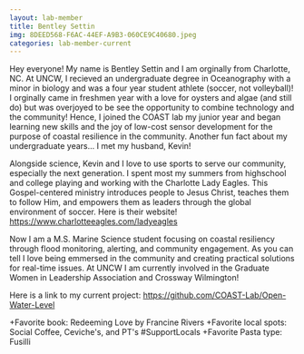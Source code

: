 ```yaml
---
layout: lab-member
title: Bentley Settin
img: 8DEED568-F6AC-44EF-A9B3-060CE9C40680.jpeg
categories: lab-member-current
---
```

Hey everyone! My name is Bentley Settin and I am orginally from Charlotte, NC. At UNCW, I recieved an undergraduate degree in Oceanography with a minor in biology and was a four year student athlete (soccer, not volleyball)! I orginally came in freshmen year with a love for oysters and algae (and still do) but was overjoyed to be see the opportunity to combine technology and the community! Hence, I joined the COAST lab my junior year and began learning new skills and the joy of low-cost sensor development for the purpose of coastal resilience in the community. Another fun fact about my undergraduate years... I met my husband, Kevin!

Alongside science, Kevin and I love to use sports to serve our community, especially the next generation. I spent most my summers from highschool and college playing and working with the Charlotte Lady Eagles. This Gospel-centered ministry introduces people to Jesus Christ, teaches them to follow Him, and empowers them as leaders through the global environment of soccer. Here is their website! https://www.charlotteeagles.com/ladyeagles
 
Now I am a M.S. Marine Science student focusing on coastal resiliency through flood monitoring, alerting, and community engagement. As you can tell I love being emmersed in the community and creating practical solutions for real-time issues. At UNCW I am currently involved in the Graduate Women in Leadership Association and Crossway Wilmington!
 
 Here is a link to my current project: https://github.com/COAST-Lab/Open-Water-Level
 
+Favorite book: Redeeming Love by Francine Rivers 
+Favorite local spots: Social Coffee, Ceviche's, and PT's #SupportLocals
+Favorite Pasta type: Fusilli

